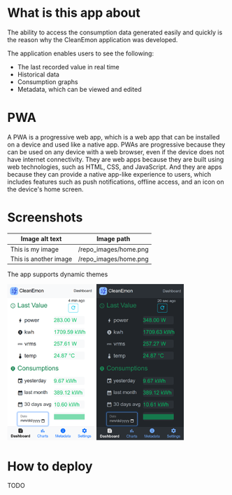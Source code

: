 # What is this app about
The ability to access the consumption data generated easily and quickly is the reason why the CleanEmon application was developed.

The application enables users to see the following:

- The last recorded value in real time
- Historical data
- Consumption graphs
- Metadata, which can be viewed and edited

# PWA

A PWA is a progressive web app, which is a web app that can be installed on a device and used like a native app. PWAs are progressive because they can be used on any device with a web browser, even if the device does not have internet connectivity. They are web apps because they are built using web technologies, such as HTML, CSS, and JavaScript. And they are apps because they can provide a native app-like experience to users, which includes features such as push notifications, offline access, and an icon on the device's home screen.

# Screenshots
| Image alt text | Image path |
|---|---|
| This is my image | /repo_images/home.png |
| This is another image | /repo_images/home.png |


The app supports dynamic themes

<img src="/repo_images/white_theme.png" alt="CleanEmon PWA white theme" width="200"/>
<img src="/repo_images/dark_theme.png" alt="CleanEmon PWA dark theme" width="200"/>


# How to deploy
TODO 
